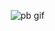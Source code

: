 <img src="https://github.com/pink-bean/pink-bean/assets/81615152/02fb58be-eef7-4504-93e7-ad954c9be51c" align="right" alt="pb gif"></img>
